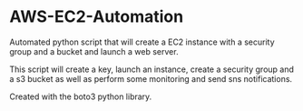 # AWS-EC2-Automation
Automated python script that will create a EC2 instance with a security group and a bucket and launch a web server.

This script will create a key, launch an instance, create a security group and a s3 bucket as well as perform some monitoring and send sns notifications.

Created with the boto3 python library.
